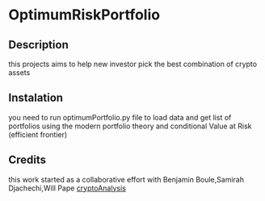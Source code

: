 # OptimumRiskPortfolio


## Description

this projects aims to help new investor pick the best combination of crypto assets

## Instalation

you need to run optimumPortfolio.py file to load data and get list of portfolios using the modern portfolio theory and conditional Value at Risk (efficient frontier)

## Credits

this work started as a collaborative effort with  Benjamin Boule,Samirah Djachechi,Will Pape 	[cryptoAnalysis](https://github.com/pysouzhny/GWU_Project_1/)
